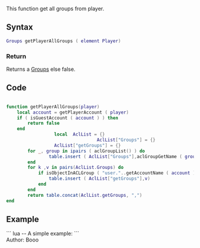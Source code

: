 <lowercasetitle></lowercasetitle>

This function get all groups from player.

Syntax
------

``` lua
Groups getPlayerAllGroups ( element Player)
```

### Return

Returns a [Groups](/Groups.md "wikilink") else false.

Code
----

``` lua

function getPlayerAllGroups(player)
    local account = getPlayerAccount ( player)
    if ( isGuestAccount ( account ) ) then
        return false
    end
                  local  AclList = {}
                                  AclList["Groups"] = {}
                  AclList["getGroups"] = {}
        for _, group in ipairs ( aclGroupList() ) do
                table.insert ( AclList["Groups"],aclGroupGetName ( group ) )
        end
        for k ,v in pairs(AclList.Groups) do
            if isObjectInACLGroup ( "user."..getAccountName ( account ), aclGetGroup (v) ) then
                table.insert ( AclList["getGroups"],v)
            end
        end
        return table.concat(AclList.getGroups, ",")
end
```

Example
-------

<section name="Example" class="both" show="true">
``` lua
-- A simple example:
```

</section>
Author: Booo
